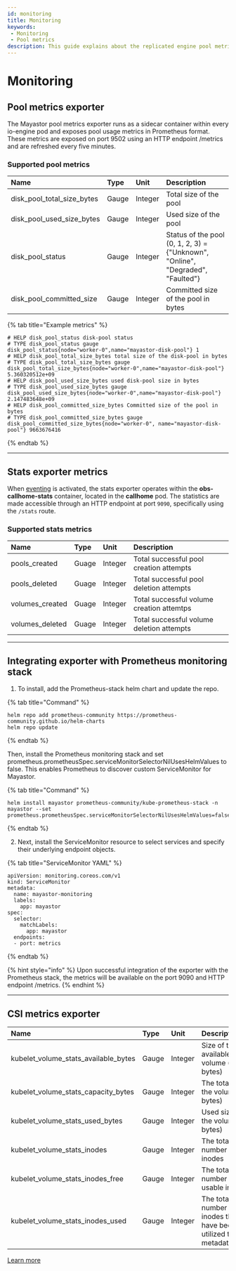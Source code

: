 ```yaml
---
id: monitoring
title: Monitoring
keywords:
 - Monitoring
 - Pool metrics
description: This guide explains about the replicated engine pool metrics exporter.
---
```

# Monitoring

## Pool metrics exporter

The Mayastor pool metrics exporter runs as a sidecar container within every io-engine pod and exposes pool usage metrics in Prometheus format. These metrics are exposed on port 9502 using an HTTP endpoint /metrics and are refreshed every five minutes.

### Supported pool metrics

| Name | Type | Unit | Description |
| :--- | :--- | :--- | :--- |
| disk_pool_total_size_bytes | Gauge | Integer | Total size of the pool |
| disk_pool_used_size_bytes | Gauge | Integer | Used size of the pool |
| disk_pool_status | Gauge | Integer | Status of the pool (0, 1, 2, 3) = {"Unknown", "Online", "Degraded", "Faulted"} |
| disk_pool_committed_size | Gauge | Integer | Committed size of the pool in bytes |

{% tab title="Example metrics" %}
```text
# HELP disk_pool_status disk-pool status
# TYPE disk_pool_status gauge
disk_pool_status{node="worker-0",name="mayastor-disk-pool"} 1
# HELP disk_pool_total_size_bytes total size of the disk-pool in bytes
# TYPE disk_pool_total_size_bytes gauge
disk_pool_total_size_bytes{node="worker-0",name="mayastor-disk-pool"} 5.360320512e+09
# HELP disk_pool_used_size_bytes used disk-pool size in bytes
# TYPE disk_pool_used_size_bytes gauge
disk_pool_used_size_bytes{node="worker-0",name="mayastor-disk-pool"} 2.147483648e+09
# HELP disk_pool_committed_size_bytes Committed size of the pool in bytes
# TYPE disk_pool_committed_size_bytes gauge
disk_pool_committed_size_bytes{node="worker-0", name="mayastor-disk-pool"} 9663676416
```
{% endtab %}



--------

## Stats exporter metrics

When [eventing](reference/call-home.md) is activated, the stats exporter operates within the **obs-callhome-stats** container, located in the **callhome** pod. The statistics are made accessible through an HTTP endpoint at port `9090`, specifically using the `/stats` route.


### Supported stats metrics

| Name | Type | Unit | Description |
| :--- | :--- | :--- | :--- |
| pools_created |  Guage | Integer | Total successful pool creation attempts |
| pools_deleted | Guage | Integer | Total successful pool deletion attempts |
| volumes_created | Guage | Integer | Total successful volume creation attemtps |
| volumes_deleted | Guage | Integer | Total successful volume deletion attempts |


----

## Integrating exporter with Prometheus monitoring stack

1. To install, add the Prometheus-stack helm chart and update the repo.

{% tab title="Command" %}
```text
helm repo add prometheus-community https://prometheus-community.github.io/helm-charts
helm repo update
```
{% endtab %}

Then, install the Prometheus monitoring stack and set prometheus.prometheusSpec.serviceMonitorSelectorNilUsesHelmValues to false. This enables Prometheus to discover custom ServiceMonitor for Mayastor.

{% tab title="Command" %}
```text
helm install mayastor prometheus-community/kube-prometheus-stack -n mayastor --set prometheus.prometheusSpec.serviceMonitorSelectorNilUsesHelmValues=false
```
{% endtab %}

2. Next, install the ServiceMonitor resource to select services and specify their underlying endpoint objects.

{% tab title="ServiceMonitor YAML" %}
```text
apiVersion: monitoring.coreos.com/v1
kind: ServiceMonitor
metadata:
  name: mayastor-monitoring
  labels:
    app: mayastor
spec:
  selector:
    matchLabels:
      app: mayastor
  endpoints:
  - port: metrics
```
{% endtab %}

{% hint style="info" %}
Upon successful integration of the exporter with the Prometheus stack, the metrics will be available on the port 9090 and HTTP endpoint /metrics.
{% endhint %}

---

## CSI metrics exporter

| Name | Type | Unit | Description |
| :--- | :--- | :--- | :--- |
| kubelet_volume_stats_available_bytes | Gauge | Integer | Size of the available/usable volume (in bytes) | 
| kubelet_volume_stats_capacity_bytes | Gauge | Integer | The total size of the volume (in bytes) |
| kubelet_volume_stats_used_bytes | Gauge | Integer | Used size of the volume (in bytes) |
| kubelet_volume_stats_inodes | Gauge |	Integer | The total number of inodes |
| kubelet_volume_stats_inodes_free | Gauge | Integer | The total number of usable inodes. |
| kubelet_volume_stats_inodes_used | Gauge | Integer | The total number of inodes that have been utilized to store metadata. |


[Learn more](https://kubernetes.io/docs/concepts/storage/volume-health-monitoring/)